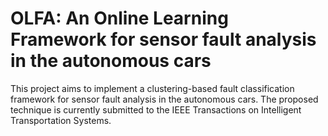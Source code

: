 # OLFA: An Online Learning Framework for sensor fault analysis in the autonomous cars
This project aims to implement a clustering-based fault classification framework for sensor fault analysis in the autonomous cars. The proposed technique is currently submitted to the IEEE Transactions on Intelligent Transportation Systems.
